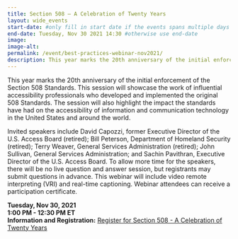 ```yaml
---
title: Section 508 – A Celebration of Twenty Years
layout: wide_events
start-date: #only fill in start date if the events spans multiple days
end-date: Tuesday, Nov 30 2021 14:30 #otherwise use end-date
image:
image-alt: 
permalink: /event/best-practices-webinar-nov2021/
description: This year marks the 20th anniversary of the initial enforcement of the Section 508 Standards. This session will showcase the work of influential accessibility professionals who developed and implemented the original 508 Standards. During this session of the Section 508 Best Practices Webinar Series, invited speakers will highlight the impact the standards have had on the accessibility of information and communication technology in the United States and around the world.
---
```


This year marks the 20th anniversary of the initial enforcement of the Section 508 Standards. This session will showcase the work of influential accessibility professionals who developed and implemented the original 508 Standards. The session will also highlight the impact the standards have had on the accessibility of information and communication technology in the United States and around the world.  

Invited speakers include David Capozzi, former Executive Director of the U.S. Access Board (retired); Bill Peterson, Department of Homeland Security (retired); Terry Weaver, General Services Administration (retired); John Sullivan, General Services Administration; and Sachin Pavithran, Executive Director of the U.S. Access Board. To allow more time for the speakers, there will be no live question and answer session, but registrants may submit questions in advance. This webinar will include video remote interpreting (VRI) and real-time captioning. Webinar attendees can receive a participation certificate.  

**Tuesday, Nov 30, 2021**  
**1:00 PM - 12:30 PM ET**  
**Information and Registration:** <a href="https://www.accessibilityonline.org/cioc-508/session/?id=110975" target="_blank" aria-label="Event Registration Link (opens in a new window)">Register for Section 508 - A Celebration of Twenty Years</a>